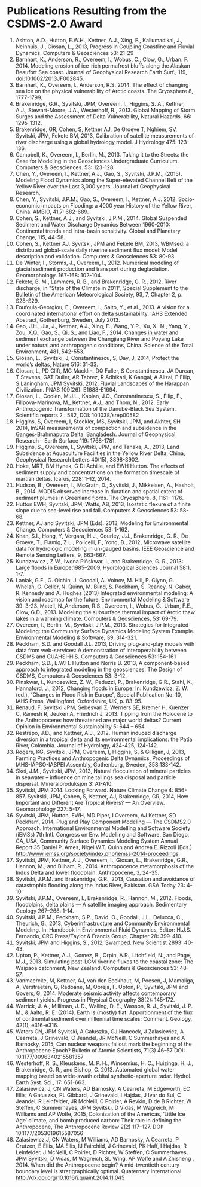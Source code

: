 # Publications Resulting from the CSDMS-2.0 Award

1.  Ashton, A.D., Hutton, E.W.H., Kettner, A.J., Xing, F., Kallumadikal, J., Neinhuis, J., Giosan, L., 2013, Progress in Coupling Coastline and Fluvial Dynamics. Computers & Geosciences 53: 21-29
1.  Barnhart, K., Anderson, R., Overeem, I., Wobus, C., Clow, G., Urban. F. 2014.  Modeling erosion of ice-rich permafrost bluffs along the Alaskan Beaufort Sea coast. Journal of Geophysical Research Earth Surf., 119, doi:10.1002/2013JF002845.
1.  Barnhart, K., Overeem, I., Anderson, R.S. 2014. The effect of changing sea ice on the physical vulnerability of Arctic coasts. The Cryosphere 8, 1777-1799.
1.  Brakenridge, G.R., Syvitski, JPM, Overeem, I., Higgins, S. A., Kettner, A.J., Stewart-Moore, J.A., Westerhoff, R., 2013. Global Mapping of Storm Surges and the Assessment of Delta Vulnerability, Natural Hazards. 66: 1295-1312.
1.  Brakenridge, GR, Cohen, S, Kettner AJ, De Groeve T, Nghiem, SV, Syvitski, JPM, Fekete BM, 2013, Calibration of satellite measurements of river discharge using a global hydrology model. J Hydrology 475: 123-136.
1.  Campbell, K., Overeem, I., Berlin, M., 2013. Taking it to the Streets: the Case for Modeling in the Geosciences Undergraduate Curriculum. Computers & Geosciences. 53: 123-128.
1.  Chen, Y., Overeem, I., Kettner, A.J., Gao, S., Syvitski, J.P.M., (2015).  Modeling Flood Dynamics along the Super-elevated Channel Belt of the Yellow River over the Last 3,000 years.  Journal of Geophysical Research.
1.  Chen, Y., Syvitski, J.P.M., Gao, S., Overeem, I., Kettner, A.J. 2012.  Socio-economic Impacts on Flooding: a 4000 year History of the Yellow River, China. AMBIO, 41,7: 682-689.
1.  Cohen, S., Kettner, A.J., and Syvitski, J.P.M., 2014. Global Suspended Sediment and Water Discharge Dynamics Between 1960-2010: Continental trends and intra-basin sensitivity.  Global and Planetary Change, 115, 44-58.
1.  Cohen, S., Kettner AJ, Syvitski, JPM and Fekete BM, 2013, WBMsed: a distributed global-scale daily riverine sediment flux model: Model description and validation. Computers & Geosciences 53: 80-93.
1.  De Winter, I., Storms, J., Overeem, I., 2012. Numerical modeling of glacial sediment production and transport during deglaciation. Geomorphology. 167-168: 102-104.
1.  Fekete, B. M., Lammers, R. B., and Brakenridge, G. R., 2012, River discharge, in "State of the Climate in 2011", Special Supplement to the Bulletin of the American Meteorological Society, 93, 7, Chapter 2, p. S28-S29.
1.  Foufoula-Georgiou, E., Overeem, I., Saito, Y., et al., 2013. A vision for a coordinated international effort on delta sustainability. IAHS Extended Abstract, Gothenburg, Sweden, July 2013.
1.  Gao, J.H., Jia, J., Kettner, A.J., Xing, F., Wang, Y.P., Xu, X.-N., Yang, Y., Zou, X.Q., Gao, S., Qi, S., and Liao, F., 2014. Changes in water and sediment exchange between the Changjiang River and Poyang Lake under natural and anthropogenic conditions, China. Science of the Total Environment, 481, 542-553.
1.  Giosan, L., Syvitski, J, Constantinescu, S, Day, J, 2014, Protect the world’s deltas, Nature 516: 31-33.
1.  Giosan, L, PD Clift, MG Macklin, DQ Fuller, S Constantinescu, JA Durcan, T Stevens, GAT Duller, AR Tabrez, R Adhikari, K Gangal, A Alizai, F Filip, S Laningham, JPM Syvitski, 2012, Fluvial Landscapes of the Harappan Civilization. PNAS 109(26): E1688-E1694.
1.  Giosan, L., Coolen, M.J.L., Kaplan, J.O., Constantinescu, S., Filip, F., Filipova-Marinova, M., Kettner, A.J., and Thom, N., 2012. Early Anthropogenic Transformation of the Danube-Black Sea System.  Scientific reports 2 : 582, DOI: 10.1038/srep00582
1.  Higgins, S, Overeem, I, Steckler, MS, Syvitski, JPM, and Akhter, SH 2014, InSAR measurements of compaction and subsidence in the Ganges-Brahmaputra Delta, Bangladesh. Journal of Geophysical Research – Earth Surface 119: 1768-1781.
1.  Higgins, S., Overeem, I., Syvitski, JPM, and Tanaka, A., 2013, Land Subsidence at Aquaculture Facilities in the Yellow River Delta, China, Geophysical Research Letters 40(15), 3898-3902.
1.  Hoke, MRT, BM Hynek, G Di Achille, and EWH Hutton. The effects of sediment supply and concentrations on the formation timescale of martian deltas. Icarus, 228: 1–12, 2014.
1.  Hudson, B., Overeem, I., McGrath, D., Syvitski, J., Mikkelsen, A., Hasholt, B., 2014. MODIS observed increase in duration and spatial extent of sediment plumes in Greenland fjords.  The Cryosphere. 8, 1161- 1176.
1.  Hutton EWH, Syvitski, JPM, Watts, AB, 2013, Isostatic flexure of a finite slope due to sea-level rise and fall.  Computers & Geosciences 53: 58-68.
1.  Kettner, AJ and Syvitski, JPM (Eds). 2013, Modeling for Environmental Change.  Computers & Geosciences 53: 1-162.
1.  Khan, S.I., Hong, Y, Vergara, H.J., Gourley, J.J., Brakenridge, G. R., De Groeve, T., Flamig, Z.L., Policelli, F., Yong, B., 2012, Microwave satellite data for hydrologic modeling in un-gauged basins.  IEEE Geoscience and Remote Sensing Letters, 9, 663-667.
1.  Kundzewicz , Z.W., Iwona Pińskwar, I., and Brakenridge, G. R., 2013: Large floods in Europe,1985–2009, Hydrological Sciences Journal 58:1, 1-7.
1.  Laniak, G.F., G. Olchin, J. Goodall, A. Voinov, M. Hill, P. Glynn, G. Whelan, G.  Geller, N. Quinn, M. Blind, S.  Peckham, S. Reaney, N. Gaber, R. Kennedy and A. Hughes (2013) Integrated environmental modeling: A vision and roadmap for the future. Environmental Modeling & Software 39: 3-23.  Matell, N.,Anderson, R.S., Overeem, I., Wobus, C., Urban, F.E., Clow, G.D., 2013. Modeling the subsurface thermal impact of Arctic thaw lakes in a warming climate. Computers & Geosciences, 53: 69-79.
1.  Overeem, I., Berlin, M., Syvitski, J.P.M., 2013. Strategies for Integrated Modeling: the Community Surface Dynamics Modeling System Example. Environmental Modeling & Software, 39, 314-321.
1.  Peckham, S.D. and Goodall J.L. 2013, Driving plug-and-play models with data from web-services: A demonstration of interoperability between CSDMS and CUAHSI-HIS. Computers & Geosciences 53: 154-161
1.  Peckham, S.D., E.W.H. Hutton and Norris B. 2013, A component-based approach to integrated modeling in the geosciences: The Design of CSDMS, Computers & Geosciences 53: 3-12.
1.  Pinskwar, I., Kundzewicz, Z. W., Peduzzi, P., Brakenridge, G.R., Stahl, K., Hannaford, J., 2012, Changing floods in Europe. In: Kundzewicz, Z. W. (ed.), “Changes in Flood Risk in Europe”, Special Publication No. 10, IAHS Press, Wallingford, Oxfordshire, UK, p. 83-95.
1.  Renaud, F, Syvitski JPM, Sebesvari Z, Werners SE, Kremer H, Kuenzer C, Ramesh R, Jeuken A, Friedrich J.  2013. Tipping from the Holocene to the Anthropocene: how threatened are major world deltas? Current Opinion in Environmental Sustainability 5: 644 – 654.
1.  Restrepo, J.D., and Kettner, A.J., 2012. Human induced discharge diversion in a tropical delta and its environmental implications: the Patía River, Colombia. Journal of Hydrology, 424-425, 124-142.
1.  Rogers, KG, Syvitski, JPM, Overeem, I, Higgins, S, & Gilligan, J, 2013, Farming Practices and Anthropogenic Delta Dynamics, Proceedings of IAHS-IAPSO-IASPEI Assembly, Gothenburg, Sweden, 358:133-142.
1.  Skei, J.M., Syvitski, JPM, 2013, Natural flocculation of mineral particles in seawater – influence on mine tailings sea disposal and particle dispersal. Mineralproduksjon 3: A1-A10.
1.  Syvitski, JPM 2014. Looking Forward. Nature Climate Change 4: 856-857.  Syvitski, JPM, Cohen, S, Kettner, AJ, Brakenridge, GR, 2014, How Important and Different Are Tropical Rivers? — An Overview. Geomorphology 227: 5-17.
1.  Syvitski, JPM, Hutton, EWH, MD Piper, I Overeem, AJ Kettner, SD Peckham, 2014, Plug and Play Component Modeling — The CSDMS2.0 Approach. International Environmental Modelling and Software Society (iEMSs) 7th Intl. Congress on Env. Modelling and Software, San Diego, CA, USA, Community Surface Dynamics Modeling System Annual Report 35 Daniel P. Ames, Nigel W.T. Quinn and Andrea E. Rizzoli (Eds.) http://www.iemss.org/society/index.php/iemss-2014-proceedings
1.  Syvitski, JPM, Kettner, A.J., Overeem, I., Giosan, L., Brakenridge, G.R., Hannon, M., and Bilham, R., 2014. Anthropocence metamorphosis of the Indus Delta and lower floodplain.  Anthropocene, 3, 24-35.
1.  Syvitski, J.P.M. and Brakenridge, G.R., 2013, Causation and avoidance of catastrophic flooding along the Indus River, Pakistan. GSA Today 23: 4-10.
1.  Syvitski, J.P.M., Overeem, I., Brakenridge, R., Hannon, M., 2012. Floods, floodplains, delta plains — A satellite imaging approach. Sedimentary Geology 267–268: 1-14.
1.  Syvitski, J.P.M., Peckham, S.P., David, O., Goodall, J.L., Delucca, C., Theurich, G., 2013, Cyberinfrastructure and Community Environmental Modeling. In: Handbook in Environmental Fluid Dynamics, Editor: H.J.S. Fernando, CRC Press/Taylor & Francis Group, Chapter 28: 399-410.
1.  Syvitski, JPM and Higgins, S., 2012, Swamped. New Scientist 2893: 40-43.
1.  Upton, P., Kettner, A.J., Gomez, B., Orpin, A.R., Litchfield, N., and Page, M.J., 2013. Simulating post-LGM riverine fluxes to the coastal zone: The Waipaoa catchment, New Zealand. Computers & Geosciences 53: 48-57.
1.  Vanmaercke, M, Kettner, AJ, van den Eeckhaut, M, Poesen, J, Mamaliga, A, Verstraeten, G, Radoane, M, Obreja, F. Upton, P., Syvitski, JPM and Govers, G, 2014. Moderate seismic activity affects contemporary sediment yields. Progress in Physical Geography 38(2): 145-172.
1.  Warrick, J. A., Milliman, J. D., Walling, D. E., Wasson, R. J., Syvitski, J.  P. M., & Aalto, R. E. (2014). Earth is (mostly) flat: Apportionment of the flux of continental sediment over millennial time scales: Comment. Geology, 42(1), e316-e316.
1.  Waters CN, JPM Syvitski, A Gałuszka, GJ Hancock, J Zalasiewicz, A Cearreta, J Grinevald, C Jeandel, JR McNeill, C Summerhayes and A Barnosky, 2015, Can nuclear weapons fallout mark the beginning of the Anthropocene Epoch? Bulletin of Atomic Scientists, 71(3) 46–57 DOI: 10.1177/0096340215581357
1.  Westerhoff, R. S., Kleuskens, M. P. H., Winsemius, H. C., Huizinga, H. J., Brakenridge, G. R., and Bishop, C. 2013.  Automated global water mapping based on wide-swath orbital synthetic-aperture radar. Hydrol. Earth Syst. Sci., 17: 651-663.
1.  Zalasiewicz, J, CN Waters, AD Barnosky, A Cearreta, M Edgeworth, EC Ellis, A Gałuszka, PL Gibbard, J Grinevald, I Hajdas, J Ivar do Sul, C Jeandel, R Leinfelder, JR McNeill, C Poirier, A Revkin, D de B Richter, W Steffen, C Summerhayes, JPM Syvitski, D Vidas, M Wagreich, M Williams and AP Wolfe, 2015, Colonization of the Americas, ‘Little Ice Age’ climate, and bomb produced carbon: Their role in defining the Anthropocene, The Anthropocene Review 2(2) 117–127. DOI: 10.1177/2053019615587056
1.  Zalasiewicz,J, CN Waters, M Williams, AD Barnosky, A Cearreta, P Crutzen, E Ellis, MA Ellis, IJ Fairchild, J Grinevald, PK Haff, I Hajdas, R Leinfelder, J McNeill, C Poirier, D Richter, W Steffen, C Summerhayes, JPM Syvitski, D Vidas, M Wagreich, SL Wing, AP Wolfe and A Zhisheng , 2014. When did the Anthropocene begin? A mid-twentieth century boundary level is stratigraphically optimal.  Quaternary International http://dx.doi.org/10.1016/j.quaint.2014.11.045
